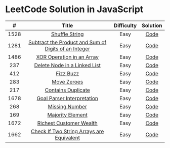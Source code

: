 # LeetCode Solution in JavaScript

|  #   |                                                                    Title                                                                     | Difficulty |                                             Solution                                              |
| :--: | :------------------------------------------------------------------------------------------------------------------------------------------: | :--------: | :-----------------------------------------------------------------------------------------------: |
| 1528 |                                       [Shuffle String](https://leetcode.com/problems/shuffle-string/)                                        |    Easy    |      [Code](https://github.com/abhikhatri67/LeetCode-JavaScript/blob/main/shuffle_String.js)      |
| 1281 | [ Subtract the Product and Sum of Digits of an Integer](https://leetcode.com/problems/subtract-the-product-and-sum-of-digits-of-an-integer/) |    Easy    |  [Code](https://github.com/abhikhatri67/LeetCode-JavaScript/blob/main/subtractProductAndSum.js)   |
| 1486 |                           [ XOR Operation in an Array ](https://leetcode.com/problems/xor-operation-in-an-array/)                            |    Easy    |       [Code](https://github.com/abhikhatri67/LeetCode-JavaScript/blob/main/xorOperation.js)       |
| 237  |                        [ Delete Node in a Linked List ](https://leetcode.com/problems/delete-node-in-a-linked-list/)                         |    Easy    |        [Code](https://github.com/abhikhatri67/LeetCode-JavaScript/blob/main/deleteNode.js)        |
| 412  |                                           [ Fizz Buzz ](https://leetcode.com/problems/fizz-buzz/)                                            |    Easy    |         [Code](https://github.com/abhikhatri67/LeetCode-JavaScript/blob/main/fizzbuzz.js)         |
| 283  |                                         [ Move Zeroes ](https://leetcode.com/problems/move-zeroes/)                                          |    Easy    |        [Code](https://github.com/abhikhatri67/LeetCode-JavaScript/blob/main/moveZeroes.js)        |
| 217  |                                  [ Contains Duplicate ](https://leetcode.com/problems/contains-duplicate/)                                   |    Easy    |    [Code](https://github.com/abhikhatri67/LeetCode-JavaScript/blob/main/containsDuplicate.js)     |
| 1678 |                          [ Goal Parser Interpretation ](https://leetcode.com/problems/goal-parser-interpretation/)                           |    Easy    | [Code](https://github.com/abhikhatri67/LeetCode-JavaScript/blob/main/goalParserInterpretation.js) |
| 268  |                                      [ Missing Number ](https://leetcode.com/problems/missing-number/)                                       |    Easy    |      [Code](https://github.com/abhikhatri67/LeetCode-JavaScript/blob/main/missingNumber.js)       |
| 169  |                                    [ Majority Element ](https://leetcode.com/problems/majority-element/)                                     |    Easy    |      [Code](https://github.com/abhikhatri67/LeetCode-JavaScript/blob/main/majorityNumber.js)      |
| 1672 |                             [ Richest Customer Wealth ](https://leetcode.com/problems/richest-customer-wealth/)                              |    Easy    |      [Code](https://github.com/abhikhatri67/LeetCode-JavaScript/blob/main/maximumWealth.js)       |
| 1662 |           [ Check If Two String Arrays are Equivalent ](https://leetcode.com/problems/check-if-two-string-arrays-are-equivalent/)            |    Easy    |   [Code](https://github.com/abhikhatri67/LeetCode-JavaScript/blob/main/arrayStringsAreEqual.js)   |
